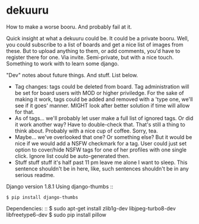 # dekuuru
How to make a worse booru. And probably fail at it.

Quick insight at what a dekuuru could be. It could be a private booru. Well, you could subscribe to a list of boards and get a nice list of images from these. But to upload anything to them, or add comments, you'd have to register there for one. Via invite. Semi-private, but with a nice touch. Something to work with to learn some django.

"Dev" notes about future things. And stuff. List below.
- Tag changes: tags could be deleted from board. Tag administration will be set for board users with MOD or higher priviledge. For the sake of making it work, tags could be added and removed with a 'type one, we'll see if it goes' manner. MIGHT look after better solution if time will allow for that.
- As of tags... we'll probably let user make a full list of ignored tags. Or did it work another way? Have to double-check that. That's still a thing to think about. Probably with a nice cup of coffee. Sorry, tea.
- Maybe... we've overlooked that one? Or something else? But it would be nice if we would add a NSFW checkmark for a tag. User could just set option to cover/hide NSFW tags for one of her profiles with one single click. Ignore list could be auto-generated then.
- Stuff stuff stuff it's half past 11 pm leave me alone I want to sleep. This sentence shouldn't be in here, like, such sentences shouldn't be in any serious readme.

Django version 1.8.1
Using django-thumbs
::

	$ pip install django-thumbs

Dependencies:
::
	$ sudo apt-get install zlib1g-dev libjpeg-turbo8-dev libfreetype6-dev
	$ sudo pip install pillow
	
